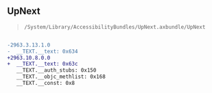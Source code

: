 ## UpNext

> `/System/Library/AccessibilityBundles/UpNext.axbundle/UpNext`

```diff

-2963.3.13.1.0
-  __TEXT.__text: 0x634
+2963.10.8.0.0
+  __TEXT.__text: 0x63c
   __TEXT.__auth_stubs: 0x150
   __TEXT.__objc_methlist: 0x168
   __TEXT.__const: 0x8

```
